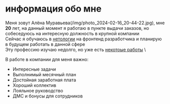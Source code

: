 # информация обо мне

Меня зовут Алёна Муравьева(/img/photo_2024-02-16_20-44-22.jpg), мне **20** лет, на данный момент я работаю в пункте выдачи заказов, но собеседуюсь на интересную должность в крупной компании \
Сейчас я обучаюсь в [нетологии](https://netology.ru/) на фронтенд разработчика и планирую в будущем работать в данной сфере \
Эту профессию изучаю недолго, но уже есть [некотоые работы](https://github.com/akejdivn?tab=repositories) \

В работе в компании для меня важно:
* Интересные задачи
* Выполнимый месячный план 
* Достойная заработная плата
* Хороший коллектив
* Лояльное руководство 
* ДМС и бонусы для сотрудников
